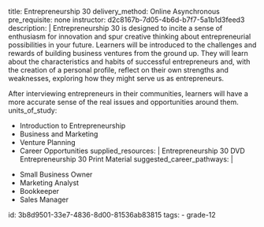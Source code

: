 title: Entrepreneurship 30
delivery_method: Online Asynchronous
pre_requisite: none
instructor: d2c8167b-7d05-4b6d-b7f7-5a1b1d3feed3
description: |
  Entrepreneurship 30 is designed to incite a sense of enthusiasm for innovation and spur creative thinking about entrepreneurial possibilities in your future. Learners will be introduced to the challenges and rewards of building business ventures from the ground up. They will learn about the characteristics and habits of successful entrepreneurs and, with the creation of a personal profile, reflect on their own strengths and weaknesses, exploring how they might serve us as entrepreneurs.
  
  After interviewing entrepreneurs in their communities, learners will have a more accurate sense of the real issues and opportunities around them.
units_of_study:
  - Introduction to Entrepreneurship
  - Business and Marketing
  - Venture Planning
  - Career Opportunities
supplied_resources: |
  Entrepreneurship 30 DVD<BR>
  Entrepreneurship 30 Print Material
suggested_career_pathways: |
  <ul>
  <li>Small Business Owner</li>
  <li>Marketing Analyst</li>
  <li>Bookkeeper</li>
  <li>Sales Manager</li>
  </ul>
id: 3b8d9501-33e7-4836-8d00-81536ab83815
tags:
  - grade-12
